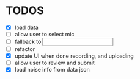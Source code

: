 # TODOS
  - [x] load data
  - [ ] allow user to select mic
  - [ ] fallback to <input>
  - [ ] refactor
  - [x] update UI when done recording, and uploading
  - [ ] allow user to review and submit
  - [x] load noise info from data json